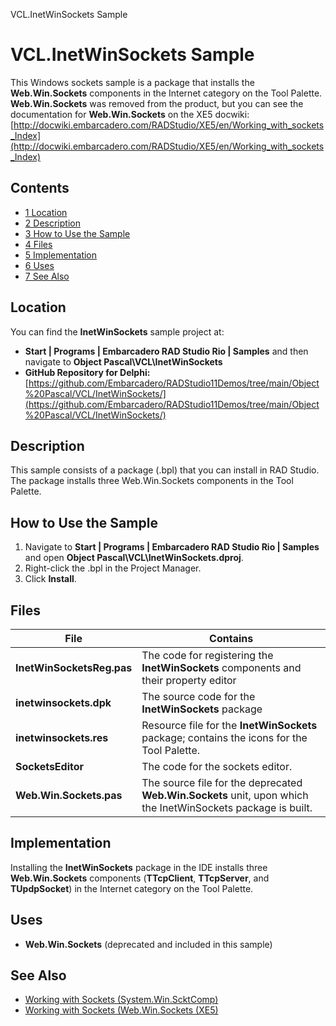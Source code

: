 VCL.InetWinSockets Sample[]()
# VCL.InetWinSockets Sample 


This Windows sockets sample is a package that installs the **Web.Win.Sockets** components in the Internet category on the Tool Palette. **Web.Win.Sockets** was removed from the product, but you can see the documentation for **Web.Win.Sockets** on the XE5 docwiki: [http://docwiki.embarcadero.com/RADStudio/XE5/en/Working_with_sockets_Index](http://docwiki.embarcadero.com/RADStudio/XE5/en/Working_with_sockets_Index)

## Contents



* [1 Location](#Location)
* [2 Description](#Description)
* [3 How to Use the Sample](#How_to_Use_the_Sample)
* [4 Files](#Files)
* [5 Implementation](#Implementation)
* [6 Uses](#Uses)
* [7 See Also](#See_Also)


## Location 

You can find the **InetWinSockets** sample project at:
* **Start | Programs | Embarcadero RAD Studio Rio | Samples** and then navigate to **Object Pascal\VCL\InetWinSockets**
* **GitHub Repository for Delphi:**[https://github.com/Embarcadero/RADStudio11Demos/tree/main/Object%20Pascal/VCL/InetWinSockets/](https://github.com/Embarcadero/RADStudio11Demos/tree/main/Object%20Pascal/VCL/InetWinSockets/)

## Description 

This sample consists of a package (.bpl) that you can install in RAD Studio. The package installs three Web.Win.Sockets components in the Tool Palette. 
## How to Use the Sample 


1.  Navigate to **Start | Programs | Embarcadero RAD Studio Rio | Samples** and open **Object Pascal\VCL\InetWinSockets.dproj**.
2.  Right-click the .bpl in the Project Manager.
3.  Click **Install**.

## Files 



|**File**                 |**Contains**                                                                                                |
|-------------------------|------------------------------------------------------------------------------------------------------------|
|**InetWinSocketsReg.pas**|The code for registering the **InetWinSockets** components and their property editor                        |
|**inetwinsockets.dpk**   |The source code for the **InetWinSockets** package                                                          |
|**inetwinsockets.res**   |Resource file for the **InetWinSockets** package; contains the icons for the Tool Palette.                  |
|**SocketsEditor**        |The code for the sockets editor.                                                                            |
|**Web.Win.Sockets.pas**  |The source file for the deprecated **Web.Win.Sockets** unit, upon which the InetWinSockets package is built.|


## Implementation 

Installing the **InetWinSockets** package in the IDE installs three **Web.Win.Sockets** components (**TTcpClient**, **TTcpServer**, and **TUpdpSocket**) in the Internet category on the Tool Palette.
## Uses 


* **Web.Win.Sockets** (deprecated and included in this sample)

## See Also 


* [Working with Sockets (System.Win.ScktComp)](http://docwiki.embarcadero.com/RADStudio/en/Working_with_Sockets_Index)
* [Working with Sockets (Web.Win.Sockets (XE5)](http://docwiki.embarcadero.com/RADStudio/XE5/en/Working_with_sockets_Index)





